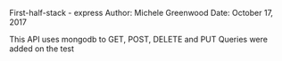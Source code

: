First-half-stack - express
Author: Michele Greenwood
Date: October 17, 2017

This API uses mongodb to GET, POST, DELETE and PUT
Queries were added on the test